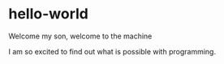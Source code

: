 # hello-world
Welcome my son, welcome to the machine

I am so excited to find out what is possible with programming.
